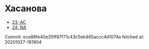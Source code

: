# Хасанова
- [23: AC](23.md)
- [24: NA](24.md)

Commit: ece88fe40e35ff87f71c43c5eb465accc4d1074a
 fetched at: 20201027-181804
